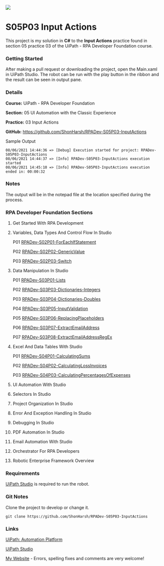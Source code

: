 ![](https://shonharsh.github.io/curriculum-vitae/images/uipath-logo.png)

# S05P03 Input Actions

This project is my solution in **C#** to the **Input Actions** practice found in section 05 practice 03 of the UiPath - RPA Developer Foundation course.

### Getting Started

After making a pull request or downloading the project, open the Main.xaml in UiPath Studio.  The robot can be run with the play button in the ribbon and the result can be seen in output pane.

### Details

**Course:** UiPath - RPA Developer Foundation

**Section:** 05 UI Automation with the Classic Experience

**Practice:** 03 Input Actions

**GitHub:** https://github.com/ShonHarsh/RPADev-S05P03-InputActions

Sample Output

```
08/06/2021 14:44:36 => [Debug] Execution started for project: RPADev-S05P03-InputActions
08/06/2021 14:44:37 => [Info] RPADev-S05P03-InputActions execution started
08/06/2021 14:45:10 => [Info] RPADev-S05P03-InputActions execution ended in: 00:00:32
```

### Notes

The output will be in the notepad file at the location specified during the process.

### RPA Developer Foundation Sections

1. Get Started With RPA Development

2. Variables, Data Types And Control Flow In Studio

   P01 [RPADev-S02P01-ForEachIfStatement](https://github.com/ShonHarsh/RPADev-S02P01-ForEachIfStatement)

   P02 [RPADev-S02P02-GenericValue](https://github.com/ShonHarsh/RPADev-S02P02-GenericValue)

   P03 [RPADev-S02P03-Switch](https://github.com/ShonHarsh/RPADev-S02P03-Switch)

3. Data Manipulation In Studio

   P01 [RPADev-S03P01-Lists](https://github.com/ShonHarsh/RPADev-S03P01-Lists)

   P02 [RPADev-S03P03-Dictionaries-Integers](https://github.com/ShonHarsh/RPADev-S03P03-Dictionaries-Integers)

   P03 [RPADev-S03P04-Dictionaries-Doubles](https://github.com/ShonHarsh/RPADev-S03P04-Dictionaries-Doubles)

   P04 [RPADev-S03P05-InputValidation](https://github.com/ShonHarsh/RPADev-S03P05-InputValidation)

   P05 [RPADev-S03P06-ReplacingPlaceholders](https://github.com/ShonHarsh/RPADev-S03P06-ReplacingPlaceholders)

   P06 [RPADev-S03P07-ExtractEmailAddress](https://github.com/ShonHarsh/RPADev-S03P07-ExtractEmailAddress)

   P07 [RPADev-S03P08-ExtractEmailAddressRegEx](https://github.com/ShonHarsh/RPADev-S03P08-ExtractEmailAddressRegEx)

4. Excel And Data Tables With Studio

   P01 [RPADev-S04P01-CalculatingSums](https://github.com/ShonHarsh/RPADev-S04P01-CalculatingSums)

   P02 [RPADev-S04P02-CalculatingLossInvoices](https://github.com/ShonHarsh/RPADev-S04P02-CalculatingLossInvoices)

   P03 [RPADev-S04P03-CalculatingPercentagesOfExpenses](https://github.com/ShonHarsh/RPADev-S04P03-CalculatingPercentagesOfExpenses)

5. UI Automation With Studio

6. Selectors In Studio

7. Project Organization In Studio

8. Error And Exception Handling In Studio

9. Debugging In Studio

10. PDF Automation In Studio

11. Email Automation With Studio

12. Orchestrator For RPA Developers

13. Robotic Enterprise Framework Overview

### Requirements

[UiPath Studio](https://www.uipath.com/product/studio) is required to run the robot.

### Git Notes

Clone the project to develop or change it.

`git clone https://github.com/ShonHarsh/RPADev-S05P03-InputActions`

### Links

[UiPath: Automation Platform](https://www.uipath.com/)

[UiPath Studio](https://www.uipath.com/product/studio)

[My Website](https://shonharsh.github.io/curriculum-vitae/index.html) - Errors, spelling fixes and comments are very welcome!

